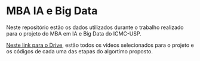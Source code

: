 # MBA IA e Big Data

Neste repositório estão os dados utilizados durante o trabalho realizado para o projeto do MBA em IA e Big Data do ICMC-USP.

[Neste link para o Drive](https://drive.google.com/drive/folders/1SMWhqtkssHI6RXZhpZ_w67vL0TOC7Riu?usp=sharing), estão todos os vídeos selecionados para o projeto e os códigos de cada uma das etapas do algortimo proposto.
